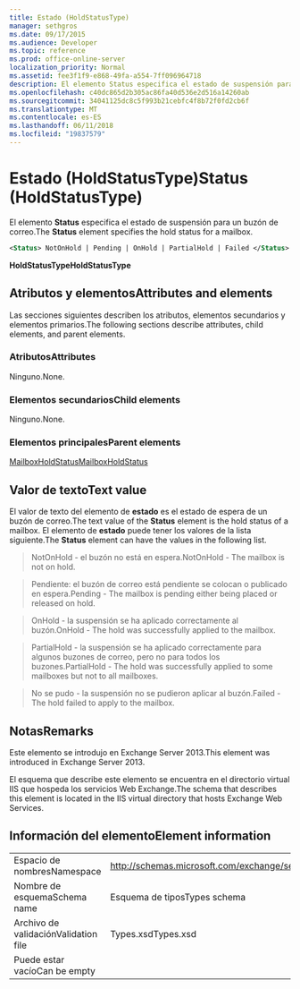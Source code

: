 ```yaml
---
title: Estado (HoldStatusType)
manager: sethgros
ms.date: 09/17/2015
ms.audience: Developer
ms.topic: reference
ms.prod: office-online-server
localization_priority: Normal
ms.assetid: fee3f1f9-e868-49fa-a554-7ff096964718
description: El elemento Status especifica el estado de suspensión para un buzón de correo.
ms.openlocfilehash: c40dc865d2b305ac86fa40d536e2d516a14260ab
ms.sourcegitcommit: 34041125dc8c5f993b21cebfc4f8b72f0fd2cb6f
ms.translationtype: MT
ms.contentlocale: es-ES
ms.lasthandoff: 06/11/2018
ms.locfileid: "19837579"
---
```

# <a name="status-holdstatustype"></a><span data-ttu-id="1f93a-103">Estado (HoldStatusType)</span><span class="sxs-lookup"><span data-stu-id="1f93a-103">Status (HoldStatusType)</span></span>

<span data-ttu-id="1f93a-104">El elemento **Status** especifica el estado de suspensión para un buzón de correo.</span><span class="sxs-lookup"><span data-stu-id="1f93a-104">The **Status** element specifies the hold status for a mailbox.</span></span> 
  
```XML
<Status> NotOnHold | Pending | OnHold | PartialHold | Failed </Status>
```

 <span data-ttu-id="1f93a-105">**HoldStatusType**</span><span class="sxs-lookup"><span data-stu-id="1f93a-105">**HoldStatusType**</span></span>
## <a name="attributes-and-elements"></a><span data-ttu-id="1f93a-106">Atributos y elementos</span><span class="sxs-lookup"><span data-stu-id="1f93a-106">Attributes and elements</span></span>

<span data-ttu-id="1f93a-107">Las secciones siguientes describen los atributos, elementos secundarios y elementos primarios.</span><span class="sxs-lookup"><span data-stu-id="1f93a-107">The following sections describe attributes, child elements, and parent elements.</span></span>
  
### <a name="attributes"></a><span data-ttu-id="1f93a-108">Atributos</span><span class="sxs-lookup"><span data-stu-id="1f93a-108">Attributes</span></span>

<span data-ttu-id="1f93a-109">Ninguno.</span><span class="sxs-lookup"><span data-stu-id="1f93a-109">None.</span></span>
  
### <a name="child-elements"></a><span data-ttu-id="1f93a-110">Elementos secundarios</span><span class="sxs-lookup"><span data-stu-id="1f93a-110">Child elements</span></span>

<span data-ttu-id="1f93a-111">Ninguno.</span><span class="sxs-lookup"><span data-stu-id="1f93a-111">None.</span></span>
  
### <a name="parent-elements"></a><span data-ttu-id="1f93a-112">Elementos principales</span><span class="sxs-lookup"><span data-stu-id="1f93a-112">Parent elements</span></span>

[<span data-ttu-id="1f93a-113">MailboxHoldStatus</span><span class="sxs-lookup"><span data-stu-id="1f93a-113">MailboxHoldStatus</span></span>](mailboxholdstatus.md)
  
## <a name="text-value"></a><span data-ttu-id="1f93a-114">Valor de texto</span><span class="sxs-lookup"><span data-stu-id="1f93a-114">Text value</span></span>

<span data-ttu-id="1f93a-115">El valor de texto del elemento de **estado** es el estado de espera de un buzón de correo.</span><span class="sxs-lookup"><span data-stu-id="1f93a-115">The text value of the **Status** element is the hold status of a mailbox.</span></span> <span data-ttu-id="1f93a-116">El elemento de **estado** puede tener los valores de la lista siguiente.</span><span class="sxs-lookup"><span data-stu-id="1f93a-116">The **Status** element can have the values in the following list.</span></span> 
  
> <span data-ttu-id="1f93a-117">NotOnHold - el buzón no está en espera.</span><span class="sxs-lookup"><span data-stu-id="1f93a-117">NotOnHold - The mailbox is not on hold.</span></span>
    
> <span data-ttu-id="1f93a-118">Pendiente: el buzón de correo está pendiente se colocan o publicado en espera.</span><span class="sxs-lookup"><span data-stu-id="1f93a-118">Pending - The mailbox is pending either being placed or released on hold.</span></span> 
    
> <span data-ttu-id="1f93a-119">OnHold - la suspensión se ha aplicado correctamente al buzón.</span><span class="sxs-lookup"><span data-stu-id="1f93a-119">OnHold - The hold was successfully applied to the mailbox.</span></span> 
    
> <span data-ttu-id="1f93a-120">PartialHold - la suspensión se ha aplicado correctamente para algunos buzones de correo, pero no para todos los buzones.</span><span class="sxs-lookup"><span data-stu-id="1f93a-120">PartialHold - The hold was successfully applied to some mailboxes but not to all mailboxes.</span></span>
    
> <span data-ttu-id="1f93a-121">No se pudo - la suspensión no se pudieron aplicar al buzón.</span><span class="sxs-lookup"><span data-stu-id="1f93a-121">Failed - The hold failed to apply to the mailbox.</span></span>
    
## <a name="remarks"></a><span data-ttu-id="1f93a-122">Notas</span><span class="sxs-lookup"><span data-stu-id="1f93a-122">Remarks</span></span>

<span data-ttu-id="1f93a-123">Este elemento se introdujo en Exchange Server 2013.</span><span class="sxs-lookup"><span data-stu-id="1f93a-123">This element was introduced in Exchange Server 2013.</span></span>
  
<span data-ttu-id="1f93a-124">El esquema que describe este elemento se encuentra en el directorio virtual IIS que hospeda los servicios Web Exchange.</span><span class="sxs-lookup"><span data-stu-id="1f93a-124">The schema that describes this element is located in the IIS virtual directory that hosts Exchange Web Services.</span></span>
  
## <a name="element-information"></a><span data-ttu-id="1f93a-125">Información del elemento</span><span class="sxs-lookup"><span data-stu-id="1f93a-125">Element information</span></span>

|||
|:-----|:-----|
|<span data-ttu-id="1f93a-126">Espacio de nombres</span><span class="sxs-lookup"><span data-stu-id="1f93a-126">Namespace</span></span>  <br/> |http://schemas.microsoft.com/exchange/services/2006/types  <br/> |
|<span data-ttu-id="1f93a-127">Nombre de esquema</span><span class="sxs-lookup"><span data-stu-id="1f93a-127">Schema name</span></span>  <br/> |<span data-ttu-id="1f93a-128">Esquema de tipos</span><span class="sxs-lookup"><span data-stu-id="1f93a-128">Types schema</span></span>  <br/> |
|<span data-ttu-id="1f93a-129">Archivo de validación</span><span class="sxs-lookup"><span data-stu-id="1f93a-129">Validation file</span></span>  <br/> |<span data-ttu-id="1f93a-130">Types.xsd</span><span class="sxs-lookup"><span data-stu-id="1f93a-130">Types.xsd</span></span>  <br/> |
|<span data-ttu-id="1f93a-131">Puede estar vacío</span><span class="sxs-lookup"><span data-stu-id="1f93a-131">Can be empty</span></span>  <br/> ||
   

